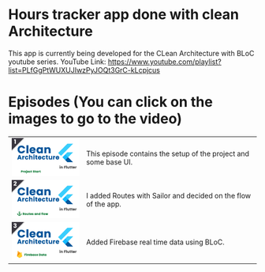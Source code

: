 # Hours tracker app done with clean Architecture

This app is currently being developed for the CLean Architecture with BLoC youtube series.
YouTube Link: https://www.youtube.com/playlist?list=PLfGgPtWUXUJIwzPyJOQt3GrC-kLcpjcus

# Episodes (You can click on the images to go to the video)
<table>
  <tbody>
    <tr>
      <td class="img-container" width="30%">
        <a href="https://youtu.be/4-a2-59DrkI"><img src="images/1.png"></a>
      </td>
      <td class="content-container">
        <div><p>This episode contains the setup of the project and some base UI.</p></div>
      </td>
    </tr>
    <tr>
      <td class="img-container" width="30%">
        <a href="https://youtu.be/AAceAgesQ3Y"><img src="images/2.png"></a>
      </td>
      <td class="content-container">
        <div><p>I added Routes with Sailor and decided on the flow of the app.</p></div>
      </td>
    </tr>
    <tr>
      <td class="img-container" width="30%">
        <a href="https://youtu.be/Tu2cGnYUCWU"><img src="images/3.png"></a>
      </td>
      <td class="content-container">
        <div><p>Added Firebase real time data using BLoC.</p></div>
      </td>
    </tr>
  </tbody>
</table>
